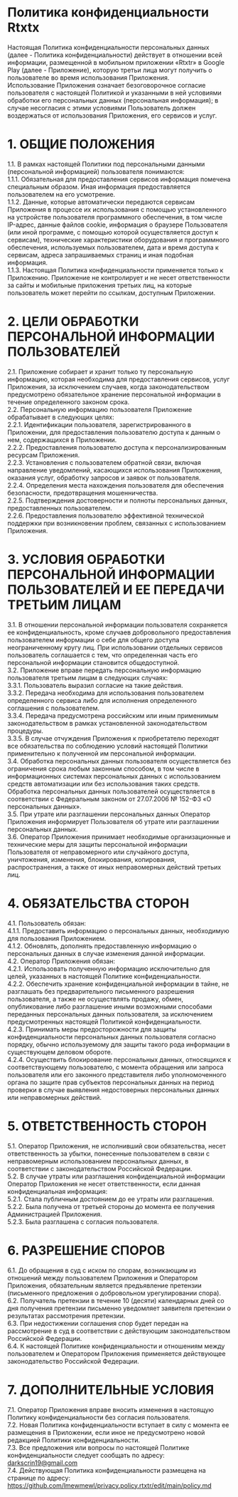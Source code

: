 
# Политика конфиденциальности Rtxtx<br>
Настоящая Политика конфиденциальности персональных данных (далее - Политика конфиденциальности) действует в отношении всей информации, размещенной в мобильном приложении «Rtxtr» в Google Play (далее - Приложение), которую третьи лица могут получить о пользователе во время использования Приложения.<br>
Использование Приложения означает безоговорочное согласие пользователя с настоящей Политикой и указанными в ней условиями обработки его персональных данных (персональная информация); в случае несогласия с этими условиями Пользователь должен воздержаться от использования Приложения, его сервисов и услуг.<br>

# 1. ОБЩИЕ ПОЛОЖЕНИЯ<br>
1.1. В рамках настоящей Политики под персональными данными (персональной информацией) пользователя понимаются:<br>
1.1.1.  Обязательная для предоставления сервисов информация помечена специальным образом. Иная информация предоставляется пользователем на его усмотрение.<br>
1.1.2. Данные, которые автоматически передаются сервисам Приложения в процессе их использования с помощью установленного на устройстве пользователя программного обеспечения, в том числе IP-адрес, данные файлов cookie, информация о браузере Пользователя (или иной программе, с помощью которой осуществляется доступ к сервисам), технические характеристики оборудования и программного обеспечения, используемых пользователем, дата и время доступа к сервисам, адреса запрашиваемых страниц и иная подобная информация.<br>
1.1.3. Настоящая Политика конфиденциальности применяется только к Приложению. Приложение не контролирует и не несет ответственности за сайты и мобильные приложения третьих лиц, на которые пользователь может перейти по ссылкам, доступным Приложении.<br>

# 2. ЦЕЛИ ОБРАБОТКИ ПЕРСОНАЛЬНОЙ ИНФОРМАЦИИ ПОЛЬЗОВАТЕЛЕЙ<br>
2.1. Приложение собирает и хранит только ту персональную информацию, которая необходима для предоставления сервисов, услуг Приложения, за исключением случаев, когда законодательством предусмотрено обязательное хранение персональной информации в течение определенного законом срока.<br>
2.2. Персональную информацию пользователя Приложение обрабатывает в следующих целях:<br>
2.2.1. Идентификации пользователя, зарегистрированного в Приложении, для предоставления пользователю доступа к данным о нем, содержащихся в Приложении.<br>
2.2.2. Предоставления пользователю доступа к персонализированным ресурсам Приложения.<br>
2.2.3. Установления с пользователем обратной связи, включая направление уведомлений, касающихся использования Приложения, оказания услуг, обработку запросов и заявок от пользователя.<br>
2.2.4. Определения места нахождения пользователя для обеспечения безопасности, предотвращения мошенничества.<br>
2.2.5. Подтверждения достоверности и полноты персональных данных, предоставленных пользователем.<br>
2.2.6. Предоставления пользователю эффективной технической поддержки при возникновении проблем, связанных с использованием Приложения.<br>

# 3. УСЛОВИЯ ОБРАБОТКИ ПЕРСОНАЛЬНОЙ ИНФОРМАЦИИ ПОЛЬЗОВАТЕЛЕЙ И ЕЕ ПЕРЕДАЧИ ТРЕТЬИМ ЛИЦАМ<br>
3.1. В отношении персональной информации пользователя сохраняется ее конфиденциальность, кроме случаев добровольного предоставления пользователем информации о себе для общего доступа неограниченному кругу лиц. При использовании отдельных сервисов пользователь соглашается с тем, что определенная часть его персональной информации становится общедоступной.<br>
3.2. Приложение вправе передать персональную информацию пользователя третьим лицам в следующих случаях:<br>
3.3.1. Пользователь выразил согласие на такие действия.<br>
3.3.2. Передача необходима для использования пользователем определенного сервиса либо для исполнения определенного соглашения с пользователем.<br>
3.3.4. Передача предусмотрена российским или иным применимым законодательством в рамках установленной законодательством процедуры.<br>
3.3.5. В случае отчуждения Приложения к приобретателю переходят все обязательства по соблюдению условий настоящей Политики применительно к полученной им персональной информации.<br>
3.4. Обработка персональных данных пользователя осуществляется без ограничения срока любым законным способом, в том числе в информационных системах персональных данных с использованием средств автоматизации или без использования таких средств. Обработка персональных данных пользователей осуществляется в соответствии с Федеральным законом от 27.07.2006 № 152-ФЗ «О персональных данных».<br>
3.5. При утрате или разглашении персональных данных Оператор Приложения информирует Пользователя об утрате или разглашении персональных данных.<br>
3.6. Оператор Приложения принимает необходимые организационные и технические меры для защиты персональной информации Пользователя от неправомерного или случайного доступа, уничтожения, изменения, блокирования, копирования, распространения, а также от иных неправомерных действий третьих лиц.<br>

# 4. ОБЯЗАТЕЛЬСТВА СТОРОН<br>
4.1. Пользователь обязан:<br>
4.1.1. Предоставить информацию о персональных данных, необходимую для пользования Приложением.<br>
4.1.2. Обновлять, дополнять предоставленную информацию о персональных данных в случае изменения данной информации.<br>
4.2. Оператор Приложения обязан:<br>
4.2.1. Использовать полученную информацию исключительно для целей, указанных в настоящей Политике конфиденциальности.<br>
4.2.2. Обеспечить хранение конфиденциальной информации в тайне, не разглашать без предварительного письменного разрешения пользователя, а также не осуществлять продажу, обмен, опубликование либо разглашение иными возможными способами переданных персональных данных пользователя, за исключением предусмотренных настоящей Политикой конфиденциальности.<br>
4.2.3. Принимать меры предосторожности для защиты конфиденциальности персональных данных пользователя согласно порядку, обычно используемому для защиты такого рода информации в существующем деловом обороте.<br>
4.2.4. Осуществить блокирование персональных данных, относящихся к соответствующему пользователю, с момента обращения или запроса пользователя или его законного представителя либо уполномоченного органа по защите прав субъектов персональных данных на период проверки в случае выявления недостоверных персональных данных или неправомерных действий.<br>

# 5. ОТВЕТСТВЕННОСТЬ СТОРОН<br>
5.1. Оператор Приложения, не исполнивший свои обязательства, несет ответственность за убытки, понесенные пользователем в связи с неправомерным использованием персональных данных, в соответствии с законодательством Российской Федерации.<br>
5.2. В случае утраты или разглашения конфиденциальной информации Оператор Приложения не несет ответственности, если данная конфиденциальная информация:<br>
5.2.1. Стала публичным достоянием до ее утраты или разглашения.<br>
5.2.2. Была получена от третьей стороны до момента ее получения Администрацией Приложения.<br>
5.2.3. Была разглашена с согласия пользователя.<br>

# 6. РАЗРЕШЕНИЕ СПОРОВ<br>
6.1. До обращения в суд с иском по спорам, возникающим из отношений между пользователем Приложения и Оператором Приложения, обязательным является предъявление претензии (письменного предложения о добровольном урегулировании спора).<br>
6.2. Получатель претензии в течение 10 (десяти) календарных дней со дня получения претензии письменно уведомляет заявителя претензии о результатах рассмотрения претензии.<br>
6.3. При недостижении соглашения спор будет передан на рассмотрение в суд в соответствии с действующим законодательством Российской Федерации.<br>
6.4. К настоящей Политике конфиденциальности и отношениям между пользователем и Оператором Приложения применяется действующее законодательство Российской Федерации.<br>

# 7. ДОПОЛНИТЕЛЬНЫЕ УСЛОВИЯ<br>
7.1. Оператор Приложения вправе вносить изменения в настоящую Политику конфиденциальности без согласия пользователя.<br>
7.2. Новая Политика конфиденциальности вступает в силу с момента ее размещения в Приложении, если иное не предусмотрено новой редакцией Политики конфиденциальности.<br>
7.3. Все предложения или вопросы по настоящей Политике конфиденциальности следует сообщать по адресу: darkscrin19@gmail.com<br>
7.4. Действующая Политика конфиденциальности размещена на странице по адресу: https://github.com/lmewmewl/privacy.policy.rtxtr/edit/main/policy.md

